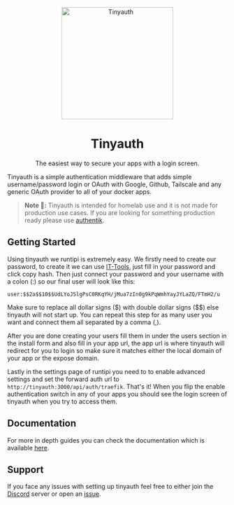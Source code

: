 <div align="center">
    <img alt="Tinyauth" title="Tinyauth" width="256" src="https://github.com/steveiliop56/tinyauth/blob/main/site/public/logo.png?raw=true">
    <h1>Tinyauth</h1>
    <p>The easiest way to secure your apps with a login screen.</p>
</div>

Tinyauth is a simple authentication middleware that adds simple username/password login or OAuth with Google, Github, Tailscale and any generic OAuth provider to all of your docker apps.

> **Note 📝:** Tinyauth is intended for homelab use and it is not made for production use cases. If you are looking for something production ready please use [authentik](https://goauthentik.io).

## Getting Started

Using tinyauth we runtipi is extremely easy. We firstly need to create our password, to create it we can use [IT-Tools](https://it-tools.tech/bcrypt), just fill in your password and click copy hash. Then just connect your password and your username with a colon (:) so our final user will look like this:

```
user:$$2a$$10$$UdLYoJ5lgPsC0RKqYH/jMua7zIn0g9kPqWmhYayJYLaZQ/FTmH2/u
```

Make sure to replace all dollar signs (\$) with double dollar signs ($$) else tinyauth will not start up. You can repeat this step for as many user you want and connect them all separated by a comma (,).

After you are done creating your users fill them in under the users section in the install form and also fill in your app url, the app url is where tinyauth will redirect for you to login so make sure it matches either the local domain of your app or the expose domain.

Lastly in the settings page of runtipi you need to to enable advanced settings and set the forward auth url to `http://tinyauth:3000/api/auth/traefik`. That's it! When you flip the enable authentication switch in any of your apps you should see the login screen of tinyauth when you try to access them.

## Documentation

For more in depth guides you can check the documentation which is available [here](https://tinyauth.app/).

## Support

If you face any issues with setting up tinyauth feel free to either join the [Discord](https://discord.gg/eHzVaCzRRd) server or open an [issue](https://github.com/steveiliop56/tinyauth/issues).
